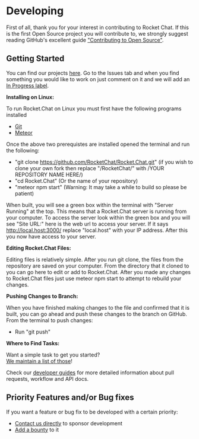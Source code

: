 # Developing

First of all, thank you for your interest in contributing to Rocket Chat.
If this is the first Open Source project you will contribute to,
we strongly suggest reading GitHub's excellent guide
["Contributing to Open Source"][contributing].


## Getting Started

You can find our projects [here](https://github.com/RocketChat).
Go to the Issues tab and when you find something you would like to work on
just comment on it and we will add an [In Progress label][progress_label].

**Installing on Linux:**

To run Rocket.Chat on Linux you must first have the following programs installed
  - [Git](https://git-scm.com/book/en/v2/Getting-Started-Installing-Git)
  - [Meteor](https://www.meteor.com/install)
  
Once the above two prerequistes are installed opened the terminal and run the following:

- "git clone https://github.com/RocketChat/Rocket.Chat.git" (if you wish to clone your own 
fork then replace "/RocketChat/" with /YOUR REPOSITORY NAME HERE/)
- "cd Rocket.Chat" (Or the name of your repository)
- "meteor npm start" (Warning: It may take a while to build so please be patient)

When built, you will see a green box within the terminal with "Server Running" at the top.
This means that a Rocket.Chat server is running from your computer. To access the server
look within the green box and you will see "Site URL:" here is the web url to access your server.
If it says http://local.host:3000/ replace "local.host" with your IP address. After this you now
have access to your server.

**Editing Rocket.Chat Files:**

Editing files is relatively simple. After you run git clone, the files from the repository are saved on
your computer. From the directory that it cloned to you can go here to edit or add to Rocket.Chat.
After you made any changes to Rocket.Chat files just use meteor npm start to attempt to rebuild your changes.

**Pushing Changes to Branch:**

When you have finished making changes to the file and confirmed that it is built, you can go ahead and
push these changes to the branch on GitHub. From the terminal to push changes:

- Run "git push"

**Where to Find Tasks:**

Want a simple task to get you started?  
[We maintain a list of those][easy_label]!

Check our [developer guides](/6.%20Developer%20Guides/)
for more detailed information about pull requests, workflow and API docs.

## Priority Features and/or Bug fixes

If you want a feature or bug fix to be developed with a certain priority:

- [Contact us directly](https://rocket.chat/contact) to sponsor development
- [Add a bounty](https://www.bountysource.com/teams/rocketchat) to it

[contributing]: https://guides.github.com/activities/contributing-to-open-source/
[progress_label]: https://github.com/RocketChat/Rocket.Chat/labels/stat%3A%20in%20progress
[easy_label]: https://github.com/RocketChat/Rocket.Chat/labels/contrib%3A%20easy
